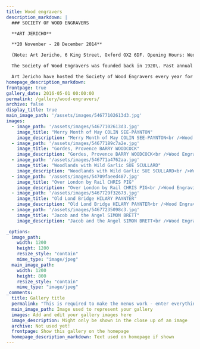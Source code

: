 ```yaml
---
title: Wood engravers
description_markdown: |
  ### SOCIETY OF WOOD ENGRAVERS

  **ART JERICHO**

  **20 November - 28 December 2014**

  (Note: Art Jericho, 6 King Street, Oxford OX2 6DF. Opening Hours: Wed-Sun 12-6 pm. Closed for Christmas 25, 26, 27 December).

  The Society of Wood Engravers was founded back in 1920\. Past annual exhibitions include the work of artists such as Paul Nash, Paul Gauguin and Clare Leighton. When the Second World War broke out, the Wood Engravers in the society suffered, as the demand for their work was interrupted and access to materials was made near impossible. The Society was revived in the 1980's, and is now made up of over 70 practicing artists as members, and has built up a national reputation for excellence. They are the only organisation currently that are linking together both Wood Engravers and those who are interested in the medium, throughout Britain and all over the world.

  Art Jericho have hosted the Society of Wood Engravers every year for the past 5 years, and it has always been an extremely popular show with visitors travelling from far afield to see the work on exhibition. One of the reasons that this show has been so popular is the level of skill and artisanship that is core to the work. These incredibly intricate images are carved into wood from which the engravings are then printed. The subject matter is very varied from rural and city landscapes to still lives and nature. This is the first year that Jenny Blyth Fine Art has hosted The Society of Wood Engravers at Art Jericho.
homepage_description_markdown: 
frontpage: true
gallery_date: 2016-05-01 00:00:00
permalink: /gallery/wood-engravers/
archive: false
display_title: true
main_image_path: '/assets/images/54677102613d3.jpg'
images:
  - image_path: '/assets/images/54677102613d3.jpg'
    image_title: "Merry Month of May COLIN SEE-PAYNTON"
    image_description: "Merry Month of May COLIN SEE-PAYNTON<br />Wood Engraving<br />38 x 20 cm<br />&amp;pound;550  (Ed of 75)"
  - image_path: '/assets/images/54677189c7a2e.jpg'
    image_title: "Gordes, Provence BARRY WOODCOCK"
    image_description: "Gordes, Provence BARRY WOODCOCK<br />Wood Engraving<br />25.5 x 14<br />&amp;pound;125 (ed of 100)"
  - image_path: '/assets/images/546771a4762aa.jpg'
    image_title: "Woodlands with Wild Garlic SUE SCULLARD"
    image_description: "Woodlands with Wild Garlic SUE SCULLARD<br />Wood Engraving<br />15 x 10 cm<br />&amp;pound;70 (ed of 150)"
  - image_path: '/assets/images/54709faeed487.jpg'
    image_title: "Over London by Rail CHRIS PIG"
    image_description: "Over London by Rail CHRIS PIG<br />Wood Engraving<br />18.5 x 19 cm<br />&amp;pound;180 (ed of 36)"
  - image_path: '/assets/images/5467729f32673.jpg'
    image_title: "Old Lond Bridge HILARY PAYNTER"
    image_description: "Old Lond Bridge HILARY PAYNTER<br />Wood Engraving<br />26.6 x 30 cm<br />&amp;pound;180 (ed of 200)"
  - image_path: '/assets/images/54677235098c3.jpg'
    image_title: "Jacob and the Angel SIMON BRETT"
    image_description: "Jacob and the Angel SIMON BRETT<br />Wood Engraving<br />18 x 12.8 cm<br />&amp;pound;125 (ed of"

_options:
  image_path:
    width: 1200
    height: 1200
    resize_style: "contain"
    mime_type: "image/jpeg"
  main_image_path:
    width: 1200
    height: 800
    resize_style: "contain"
    mime_type: "image/jpeg"
_comments:
  title: Gallery title
  permalink: "This is required to make the menus work - enter everything in lower case, no digits, no spaces in this format /gallery/my-new-gallery/"
  main_image_path: Image used to represent your gallery
  images: Add and edit your gallery images here
  image_description: Might only be shown in the close up of an image
  archive: Not used yet!
  frontpage: Show this gallery on the homepage
  homepage_description_markdown: Text used on homepage if shown
---
```

